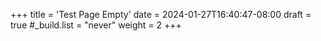 +++
title = 'Test Page Empty'
date = 2024-01-27T16:40:47-08:00
draft = true
#_build.list = "never"
weight = 2
+++
